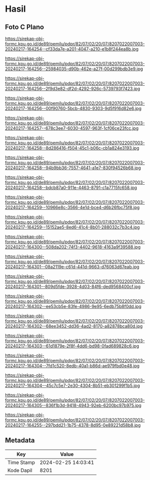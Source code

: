 # Hasil

## Foto C Plano

https://sirekap-obj-formc.kpu.go.id/de89/pemilu/pdpr/82/07/02/20/07/8207022007003-20240217-164254--cf33da7e-a201-4047-a210-e1b8f244ea8b.jpg

https://sirekap-obj-formc.kpu.go.id/de89/pemilu/pdpr/82/07/02/20/07/8207022007003-20240217-164256--25984035-d90b-462e-a27f-00d299bdb3e9.jpg

https://sirekap-obj-formc.kpu.go.id/de89/pemilu/pdpr/82/07/02/20/07/8207022007003-20240217-164256--2f9d3e82-df2d-4292-926c-5739793f7423.jpg

https://sirekap-obj-formc.kpu.go.id/de89/pemilu/pdpr/82/07/02/20/07/8207022007003-20240217-164256--00f90760-5bcb-4830-9303-9d5f916d82e6.jpg

https://sirekap-obj-formc.kpu.go.id/de89/pemilu/pdpr/82/07/02/20/07/8207022007003-20240217-164257--678c3ee7-6030-4597-963f-1cf06ce23fcc.jpg

https://sirekap-obj-formc.kpu.go.id/de89/pemilu/pdpr/82/07/02/20/07/8207022007003-20240217-164258--8d286416-f504-45c1-b06c-cb1a824e3193.jpg

https://sirekap-obj-formc.kpu.go.id/de89/pemilu/pdpr/82/07/02/20/07/8207022007003-20240217-164258--94b9bb36-7557-4641-a1e7-830f94526b68.jpg

https://sirekap-obj-formc.kpu.go.id/de89/pemilu/pdpr/82/07/02/20/07/8207022007003-20240217-164258--bdcb87a0-911e-4463-8791-c1a7715fc658.jpg

https://sirekap-obj-formc.kpu.go.id/de89/pemilu/pdpr/82/07/02/20/07/8207022007003-20240217-164259--10966e8c-3566-4e1d-bce4-d6b26fbc75f8.jpg

https://sirekap-obj-formc.kpu.go.id/de89/pemilu/pdpr/82/07/02/20/07/8207022007003-20240217-164259--15152ae5-8ed6-41c4-8b01-288032c7b3c4.jpg

https://sirekap-obj-formc.kpu.go.id/de89/pemilu/pdpr/82/07/02/20/07/8207022007003-20240217-164300--508da202-74f3-4402-9618-4163a9f39588.jpg

https://sirekap-obj-formc.kpu.go.id/de89/pemilu/pdpr/82/07/02/20/07/8207022007003-20240217-164301--08a2119e-c61d-441d-9663-d76063d67eab.jpg

https://sirekap-obj-formc.kpu.go.id/de89/pemilu/pdpr/82/07/02/20/07/8207022007003-20240217-164301--809d5fde-3928-4d03-84f6-ded9568400cf.jpg

https://sirekap-obj-formc.kpu.go.id/de89/pemilu/pdpr/82/07/02/20/07/8207022007003-20240217-164302--ee53cb5e-83fe-4986-9e95-6edb75b8f0dd.jpg

https://sirekap-obj-formc.kpu.go.id/de89/pemilu/pdpr/82/07/02/20/07/8207022007003-20240217-164302--68ee3452-dd36-4ad2-8170-a82878bca80d.jpg

https://sirekap-obj-formc.kpu.go.id/de89/pemilu/pdpr/82/07/02/20/07/8207022007003-20240217-164303--61d1879e-2f8f-4dd6-bd98-0fad689828c6.jpg

https://sirekap-obj-formc.kpu.go.id/de89/pemilu/pdpr/82/07/02/20/07/8207022007003-20240217-164304--7fd1c520-8edb-40a1-b86d-ae979fbd0e48.jpg

https://sirekap-obj-formc.kpu.go.id/de89/pemilu/pdpr/82/07/02/20/07/8207022007003-20240217-164304--45c7c5e7-2e30-4304-8b51-eb301299f1b5.jpg

https://sirekap-obj-formc.kpu.go.id/de89/pemilu/pdpr/82/07/02/20/07/8207022007003-20240217-164305--836f1b3d-9418-4943-92eb-6200bc97b975.jpg

https://sirekap-obj-formc.kpu.go.id/de89/pemilu/pdpr/82/07/02/20/07/8207022007003-20240217-164255--297bdd21-1b75-4378-8d95-0e89221d58b8.jpg


## Metadata

| Key        | Value               |
| ---------- | ------------------- |
| Time Stamp | 2024-02-25 14:03:41 |
| Kode Dapil | 8201                |



